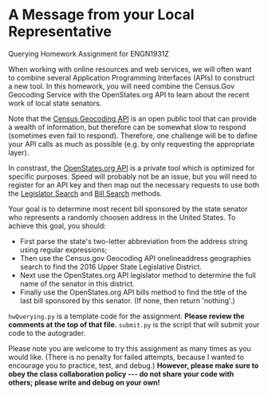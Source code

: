 # A Message from your Local Representative
Querying Homework Assignment for ENGN1931Z

When working with online resources and web services, we will often want to combine several Application Programming Interfaces (APIs) to construct a new tool. In this homework, you will need combine the Census.Gov Geocoding Service with the OpenStates.org API to learn about the recent work of local state senators. 

Note that the [Census Geocoding API](http://www.census.gov/data/developers/data-sets/Geocoding-services.html) is an open public tool that can provide a wealth of information, but therefore can be somewhat slow to respond (sometimes even fail to respond). Therefore, one challenge will be to define your API calls as much as possible (e.g. by only requesting the appropriate layer).

In constrast, the [OpenStates.org API](http://sunlightlabs.github.io/openstates-api/index.html) is a private tool which is optimized for specific purposes. Speed will probably not be an issue, but you will need to register for an API key and then map out the necessary requests to use both the [Legislator Search](http://sunlightlabs.github.io/openstates-api/legislators.html#methods/legislator-search) and [Bill Search](http://sunlightlabs.github.io/openstates-api/bills.html#methods/bill-search) methods.

Your goal is to determine most recent bill sponsored by the state senator who represents a randomly choosen address in the United States. To achieve this goal, you should:
  - First parse the state's two-letter abbreviation from the address string using regular expressions;
  - Then use the Census.gov Geocoding API onelineaddress geographies search to find the 2016 Upper State Legislative District.
  - Next use the OpenStates.org API legislator method to determine the full name of the senator in this district.
  - Finally use the OpenStates.org API bills method to find the title of the last bill sponsored by this senator. (If none, then return 'nothing'.)

`hwQuerying.py` is a template code for the assignment. **Please review the comments at the top of that file.**  `submit.py` is the script that will submit your code to the autograder.

Please note you are welcome to try this assignment as many times as you would like. (There is no penalty for failed attempts, because I wanted to encourage you to practice, test, and debug.) **However, please make sure to obey the class collaboration policy --- do not share your code with others; please write and debug on your own!**

